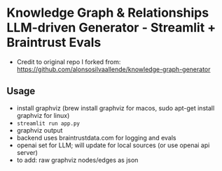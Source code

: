 # Knowledge Graph & Relationships LLM-driven Generator - Streamlit + Braintrust Evals

- Credit to original repo I forked from: https://github.com/alonsosilvaallende/knowledge-graph-generator

## Usage
- install graphviz (brew install graphviz for macos, sudo apt-get install graphviz for linux)
- `streamlit run app.py`
- graphviz output
- backend uses braintrustdata.com for logging and evals
- openai set for LLM; will update for local sources (or use openai api server)
- to add: raw graphviz nodes/edges as json
